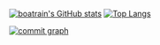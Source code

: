 [![boatrain's GitHub stats](https://github-readme-stats.vercel.app/api?username=boatrainlsz&layout=compact&show_icons=true&theme=gruvbox&hide_border=true)](https://github.com/boatrainlsz/boatrainlsz)
[![Top Langs](https://github-readme-stats.vercel.app/api/top-langs/?username=boatrainlsz&layout=compact&show_icons=true&theme=gruvbox&hide_border=true)](https://github.com/boatrainlsz/boatrainlsz)

[![commit graph](https://activity-graph.herokuapp.com/graph?username=boatrainlsz&custom_title=boatrainlsz%27s%20Contribution%20Graph&theme=github&bg_color=282828&hide_border=true&line=d1a01f&point=c58545)](https://github.com/boatrainlsz/boatrainlsz)
